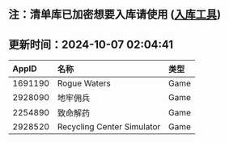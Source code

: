 ## 注：清单库已加密想要入库请使用 ([入库工具](https://github.com/BlankTMing/ManifestAutoUpdate/releases))

## 更新时间：2024-10-07 02:04:41
| AppID | 名称 | 类型  |
| :-------------------- | :----------------------------- | :----------- |
| 1691190 | Rogue Waters| Game |
| 2928090 | 地牢佣兵| Game |
| 2254890 | 致命解药| Game |
| 2928520 | Recycling Center Simulator| Game |

